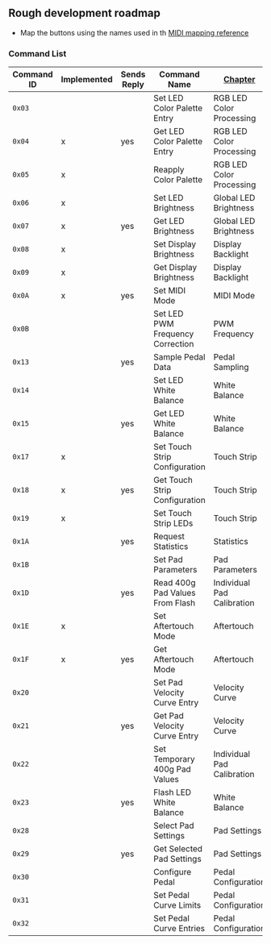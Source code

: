 ## Rough development roadmap

- Map the buttons using the names used in th [MIDI mapping reference](https://github.com/Ableton/push-interface/blob/master/doc/AbletonPush2MIDIDisplayInterface.asc#23-midi-mapping)





### Command List
|Command ID|Implemented|Sends Reply|Command Name|[Chapter](https://github.com/Ableton/push-interface/blob/master/doc/AbletonPush2MIDIDisplayInterface.asc)|
|----------|-----------|-----------|------------|-------|
|`0x03` |  | |Set LED Color Palette Entry  |RGB LED Color Processing
|`0x04` | x |yes|Get LED Color Palette Entry | RGB LED Color Processing
|`0x05` | x | |Reapply Color Palette | RGB LED Color Processing
|`0x06` | x | |Set LED Brightness   |Global LED Brightness
|`0x07` | x |yes|Get LED Brightness | Global LED Brightness
|`0x08` | x | |Set Display Brightness |Display Backlight
|`0x09` | x | |Get Display Brightness |Display Backlight
|`0x0A` | x |yes|Set MIDI Mode |MIDI Mode
|`0x0B` |  | |Set LED PWM Frequency Correction |PWM Frequency
|`0x13` |  |yes|Sample Pedal Data |Pedal Sampling
|`0x14` |  | |Set LED White Balance  |White Balance
|`0x15` |  |yes|Get LED White Balance|White Balance
|`0x17` | x | |Set Touch Strip Configuration  |Touch Strip
|`0x18` | x |yes|Get Touch Strip Configuration|Touch Strip
|`0x19` | x | |Set Touch Strip LEDs|Touch Strip
|`0x1A` |  |yes|Request Statistics |Statistics
|`0x1B` |  | |Set Pad Parameters |Pad Parameters
|`0x1D` |  |yes|Read 400g Pad Values From Flash |Individual Pad Calibration
|`0x1E` | x | |Set Aftertouch Mode |Aftertouch
|`0x1F` | x |yes|Get Aftertouch Mode|Aftertouch
|`0x20` |  | |Set Pad Velocity Curve Entry |Velocity Curve
|`0x21` |  |yes|Get Pad Velocity Curve Entry|Velocity Curve
|`0x22` |  | |Set Temporary 400g Pad Values |Individual Pad Calibration
|`0x23` |  |yes|Flash LED White Balance|White Balance
|`0x28` |  | |Select Pad Settings |Pad Settings
|`0x29` |  |yes|Get Selected Pad Settings|Pad Settings
|`0x30` |  | |Configure Pedal |Pedal Configuration
|`0x31` |  | |Set Pedal Curve Limits|Pedal Configuration
|`0x32` |  | |Set Pedal Curve Entries|Pedal Configuration
